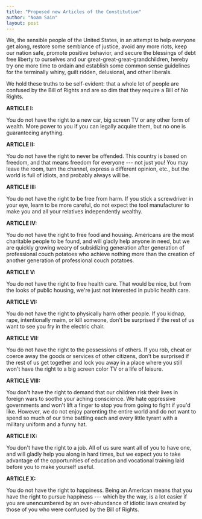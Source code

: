 ```yaml
---
title: "Proposed new Articles of the Constitution"
author: "Noam Sain"
layout: post
---
```


We, the sensible people of the United States, in an attempt to help everyone get along, restore some semblance of justice, avoid any more riots, keep our nation safe, promote positive behavior, and secure the blessings of debt free liberty to ourselves and our great-great-great-grandchildren, hereby try one more time to ordain and establish some common sense guidelines for the terminally whiny, guilt ridden, delusional, and other liberals.

We hold these truths to be self-evident: that a whole lot of people are confused by the Bill of Rights and are so dim that they require a Bill of No Rights.

**ARTICLE I:**

You do not have the right to a new car, big screen TV or any other form of wealth. More power to you if you can legally acquire them, but no one is guaranteeing anything.

**ARTICLE II:**

You do not have the right to never be offended. This country is based on freedom, and that means freedom for everyone --- not just you! You may leave the room, turn the channel, express a different opinion, etc., but the world is full of idiots, and probably always will be.

**ARTICLE III:**

You do not have the right to be free from harm. If you stick a screwdriver in your eye, learn to be more careful, do not expect the tool manufacturer to make you and all your relatives independently wealthy.

**ARTICLE IV:**

You do not have the right to free food and housing. Americans are the most charitable people to be found, and will gladly help anyone in need, but we are quickly growing weary of subsidizing generation after generation of professional couch potatoes who achieve nothing more than the creation of another generation of professional couch potatoes.

**ARTICLE V:**

You do not have the right to free health care. That would be nice, but from the looks of public housing, we're just not interested in public health care.

**ARTICLE VI:**

You do not have the right to physically harm other people. If you kidnap, rape, intentionally maim, or kill someone, don't be surprised if the rest of us want to see you fry in the electric chair.

**ARTICLE VII:**

You do not have the right to the possessions of others. If you rob, cheat or coerce away the goods or services of other citizens, don't be surprised if the rest of us get together and lock you away in a place where you still won't have the right to a big screen color TV or a life of leisure.

**ARTICLE VIII:**

You don't have the right to demand that our children risk their lives in foreign wars to soothe your aching conscience. We hate oppressive governments and won't lift a finger to stop you from going to fight if you'd like. However, we do not enjoy parenting the entire world and do not want to spend so much of our time battling each and every little tyrant with a military uniform and a funny hat.

**ARTICLE IX:**

You don't have the right to a job. All of us sure want all of you to have one, and will gladly help you along in hard times, but we expect you to take advantage of the opportunities of education and vocational training laid before you to make yourself useful.

**ARTICLE X:**

You do not have the right to happiness. Being an American means that you have the right to pursue happiness --- which by the way, is a lot easier if you are unencumbered by an over-abundance of idiotic laws created by those of you who were confused by the Bill of Rights.
